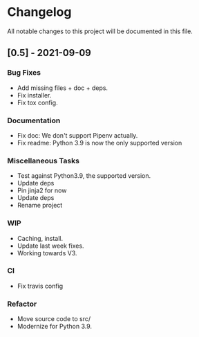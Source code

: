 # Changelog
All notable changes to this project will be documented in this file.

## [0.5] - 2021-09-09

### Bug Fixes

- Add missing files + doc + deps.
- Fix installer.
- Fix tox config.

### Documentation

- Fix doc: We don't support Pipenv actually.
- Fix readme: Python 3.9 is now the only supported version

### Miscellaneous Tasks

- Test against Python3.9, the supported version.
- Update deps
- Pin jinja2 for now
- Update deps
- Rename project

### WIP

- Caching, install.
- Update last week fixes.
- Working towards V3.

### CI

- Fix travis config

### Refactor

- Move source code to src/
- Modernize for Python 3.9.

<!-- generated by git-cliff -->
